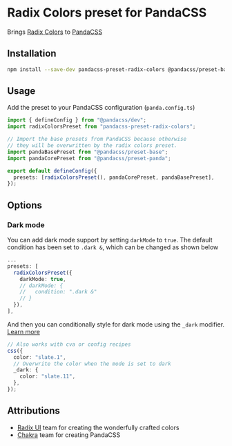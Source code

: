 # Radix Colors preset for PandaCSS

Brings [Radix Colors](https://www.radix-ui.com/colors) to [PandaCSS](https://panda-css.com/)

## Installation

```bash
npm install --save-dev pandacss-preset-radix-colors @pandacss/preset-base @pandacss/preset-panda
```

## Usage

Add the preset to your PandaCSS configuration (`panda.config.ts`)

```ts
import { defineConfig } from "@pandacss/dev";
import radixColorsPreset from "pandacss-preset-radix-colors";

// Import the base presets from PandaCSS because otherwise
// they will be overwritten by the radix colors preset.
import pandaBasePreset from "@pandacss/preset-base";
import pandaCorePreset from "@pandacss/preset-panda";

export default defineConfig({
  presets: [radixColorsPreset(), pandaCorePreset, pandaBasePreset],
});
```

## Options

### Dark mode

You can add dark mode support by setting `darkMode` to `true`. The default condition has been set to `.dark &`, which can be changed as shown below

```ts
...
presets: [
  radixColorsPreset({
    darkMode: true,
    // darkMode: {
    //   condition: ".dark &"
    // }
  }),
],
```

And then you can conditionally style for dark mode using the `_dark` modifier. [Learn more](https://panda-css.com/docs/concepts/conditional-styles)

```ts
// Also works with cva or config recipes
css({
  color: "slate.1",
  // Overwrite the color when the mode is set to dark
  _dark: {
    color: "slate.11",
  },
});
```

## Attributions

- [Radix UI](https://github.com/radix-ui) team for creating the wonderfully crafted colors
- [Chakra](https://chakra-ui.com/) team for creating PandaCSS
